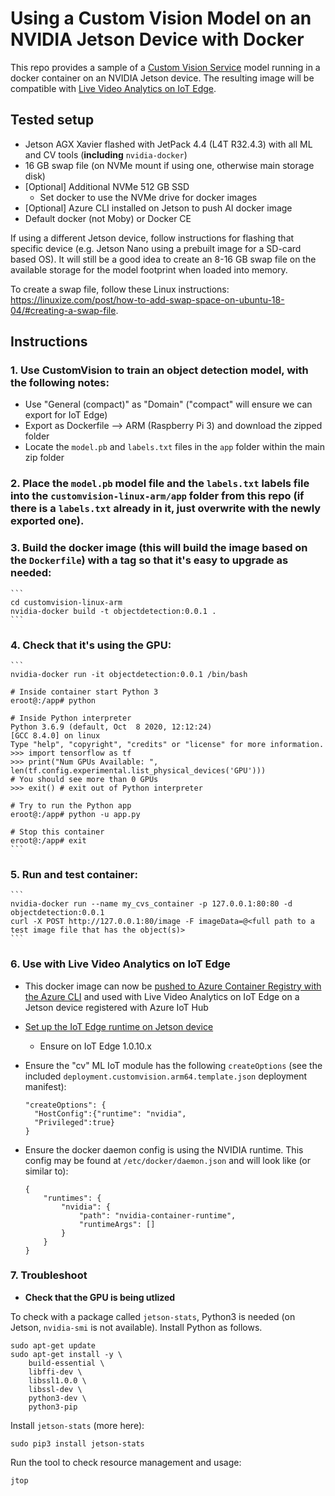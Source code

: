 # Using a Custom Vision Model on an NVIDIA Jetson Device with Docker

This repo provides a sample of a [Custom Vision Service](https://docs.microsoft.com/en-us/azure/cognitive-services/custom-vision-service/) model running in a docker container on an NVIDIA Jetson device.  The resulting image will be compatible with [Live Video Analytics on IoT Edge](https://docs.microsoft.com/en-us/azure/media-services/live-video-analytics-edge/).

## Tested setup

- Jetson AGX Xavier flashed with JetPack 4.4 (L4T R32.4.3) with all ML and CV tools (**including** `nvidia-docker`)
- 16 GB swap file (on NVMe mount if using one, otherwise main storage disk)
- [Optional] Additional NVMe 512 GB SSD
  - Set docker to use the NVMe drive for docker images
- [Optional] Azure CLI installed on Jetson to push AI docker image
- Default docker (not Moby) or Docker CE

If using a different Jetson device, follow instructions for flashing that specific device (e.g. Jetson Nano using a prebuilt image for a SD-card based OS).  It will still be a good idea to create an 8-16 GB swap file on the available storage for the model footprint when loaded into memory.

To create a swap file, follow these Linux instructions:  https://linuxize.com/post/how-to-add-swap-space-on-ubuntu-18-04/#creating-a-swap-file.

## Instructions

### 1. Use CustomVision to train an object detection model, with the following notes:
  - Use "General (compact)" as "Domain" ("compact" will ensure we can export for IoT Edge)
  - Export as Dockerfile --> ARM (Raspberry Pi 3) and download the zipped folder
  - Locate the `model.pb` and `labels.txt` files in the `app` folder within the main zip folder

### 2. Place the `model.pb` model file and the `labels.txt` labels file into the `customvision-linux-arm/app` folder from this repo (if there is a `labels.txt` already in it, just overwrite with the newly exported one).

### 3. Build the docker image (this will build the image based on the `Dockerfile`) with a tag so that it's easy to upgrade as needed:
    ```
    cd customvision-linux-arm
    nvidia-docker build -t objectdetection:0.0.1 .
    ```

### 4. Check that it's using the GPU:
    ```
    nvidia-docker run -it objectdetection:0.0.1 /bin/bash

    # Inside container start Python 3
    eroot@:/app# python

    # Inside Python interpreter
    Python 3.6.9 (default, Oct  8 2020, 12:12:24) 
    [GCC 8.4.0] on linux
    Type "help", "copyright", "credits" or "license" for more information.
    >>> import tensorflow as tf
    >>> print("Num GPUs Available: ", len(tf.config.experimental.list_physical_devices('GPU')))
    # You should see more than 0 GPUs
    >>> exit() # exit out of Python interpreter

    # Try to run the Python app
    eroot@:/app# python -u app.py

    # Stop this container
    eroot@:/app# exit
    ```

### 5. Run and test container:
    ```
    nvidia-docker run --name my_cvs_container -p 127.0.0.1:80:80 -d objectdetection:0.0.1
    curl -X POST http://127.0.0.1:80/image -F imageData=@<full path to a test image file that has the object(s)>
    ```

### 6. Use with Live Video Analytics on IoT Edge

  - This docker image can now be [pushed to Azure Container Registry with the Azure CLI](https://docs.microsoft.com/en-us/azure/container-registry/container-registry-get-started-docker-cli) and used with Live Video Analytics on IoT Edge on a Jetson device registered with Azure IoT Hub

- [Set up the IoT Edge runtime on Jetson device](https://docs.microsoft.com/en-us/azure/iot-edge/how-to-install-iot-edge?view=iotedge-2018-06&tabs=linux)
  - Ensure on IoT Edge 1.0.10.x

- Ensure the "cv" ML IoT module has the following `createOptions` (see the included `deployment.customvision.arm64.template.json` deployment manifest):

    ```
    "createOptions": {
      "HostConfig":{"runtime": "nvidia",
      "Privileged":true}
    }
    ```

- Ensure the docker daemon config is using the NVIDIA runtime.  This config may be found at `/etc/docker/daemon.json` and will look like (or similar to):

    ```
    {
        "runtimes": {
            "nvidia": {
                "path": "nvidia-container-runtime",
                "runtimeArgs": []
            }
        }
    }
    ```
### 7.  Troubleshoot

- **Check that the GPU is being utlized**

To check with a package called `jetson-stats`, Python3 is needed (on Jetson, `nvidia-smi` is not available).  Install Python as follows.

```
sudo apt-get update
sudo apt-get install -y \
    build-essential \
    libffi-dev \
    libssl1.0.0 \
    libssl-dev \
    python3-dev \
    python3-pip
```

Install `jetson-stats` (more here):

```
sudo pip3 install jetson-stats
```

Run the tool to check resource management and usage:

```
jtop
```

